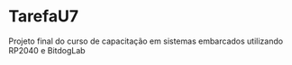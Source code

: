 # TarefaU7
Projeto final do curso de capacitação em sistemas embarcados utilizando RP2040 e BitdogLab

